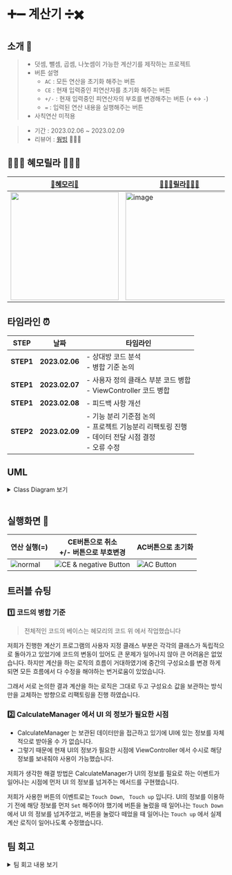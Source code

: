 # ➕➖ 계산기 ➗✖️

## 소개 🔎

> - 덧셈, 뺄셈, 곱셈, 나눗셈이 가능한 계산기를 제작하는 프로젝트 
> - 버튼 설명
>    - `AC` : 모든 연산을 초기화 해주는 버튼
>    - `CE` : 현재 입력중인 피연산자를 초기화 해주는 버튼
>    - `+/-` : 현재 입력중인 피연산자의 부호를 변경해주는 버튼 (`+` ↔︎ `-`)
>    - `=` : 입력된 연산 내용을 실행해주는 버튼
> - 사칙연산 미적용

> - 기간 : 2023.02.06 ~ 2023.02.09
> - 리뷰어 : [웡빙](https://github.com/wongbingg) 🧑🏻‍💻

## 🦹🏼‍♀️ 혜모릴라 🦹🏻‍♂️
|<center>[🦹혜모리🦹](https://github.com/hyemory)</center>|<center>[🦹🏻‍♂️릴라🦹🏻‍♂️](https://github.com/juun97)</center>| 
|---|---|
|<img src="https://github.com/hyemory/ios-calculator-app/blob/step3/images/hyemory.png?raw=true" width="250">|<img width="250" alt="image" src=https://cdn.discordapp.com/attachments/1054218081787973662/1058207490296262665/KakaoTalk_Image_2022-12-23-11-04-10.png>|

## 타임라인 ⏰

| STEP  | 날짜             | 타임라인                                                                                                                                                                     |
| --------- | ---------------- | ---------------------------------------------------------------------------------------------------------------------------------------------------------------------------- |
|**STEP1**| **2023.02.06** |- 상대방 코드 분석 </br>- 병합 기준 논의 
|**STEP1**| **2023.02.07** |- 사용자 정의 클래스 부분 코드 병합 </br>- ViewController 코드 병합 
|**STEP1**| **2023.02.08** |- 피드백 사항 개선 
|**STEP2**| **2023.02.09** |- 기능 분리 기준점 논의 </br> - 프로젝트 기능분리 리팩토링 진행 </br> - 데이터 전달 시점 결정 </br> - 오류 수정

## UML

<details>
<summary> Class Diagram 보기 </summary> <br/>
<img src="https://i.imgur.com/vBtZCDH.png">
</details>
<br/>

## 실행화면 📱

|연산 실행(=)|CE버튼으로 취소 <br/> +/- 버튼으로 부호변경|AC버튼으로 초기화|
|---|---|---|
|![normal](https://github.com/hyemory/ios-calculator-app/blob/step3/images/operation_normal.gif?raw=true)|![CE & negative Button](https://github.com/hyemory/ios-calculator-app/blob/step3/images/operation_ce_negative.gif?raw=true)|![AC Button](https://github.com/hyemory/ios-calculator-app/blob/step3/images/operation_ac.gif?raw=true)|


## 트러블 슈팅

### 1️⃣ 코드의 병합 기준
> 전체적인 코드의 베이스는 혜모리의 코드 위 에서 작업했습니다

저희가 진행한 계산기 프로그램의 사용자 지정 클래스 부분은 각각의 클래스가 독립적으로 돌아가고 있었기에 코드의 변동이 있어도 큰 문제가 일어나지 않아 큰 어려움은 없었습니다.
하지만 계산을 하는 로직의 흐름이 거대하였기에 중간의 구성요소를 변경 하게되면 모든 흐름에서 다 수정을 해야하는 번거로움이 있었습니다.

그래서 서로 논의한 결과 계산을 하는 로직은 그대로 두고 구성요소 값을 보관하는 방식만을 교체하는 방향으로 리팩토링을 진행 하였습니다.


### 2️⃣ CalculateManager 에서 UI 의 정보가 필요한 시점

- CalculateManager 는 보관된 데이터만을 접근하고 있기에 UI에 있는 정보를 자체적으로 받아올 수 가 없습니다.
- 그렇기 때문에 현재 UI의 정보가 필요한 시점에 ViewController 에서 수시로 해당 정보를 보내줘야 사용이 가능했습니다.

저희가 생각한 해결 방법은 CalculateManager가 UI의 정보를 필요로 하는 이벤트가 일어나는 시점에 먼저 UI 의 정보를 넘겨주는 메서드를 구현했습니다.

저희가 사용한 버튼의 이벤트로는 `Touch Down`, ` Touch up` 입니다. UI의 정보를 이용하기 전에 해당 정보를 먼저 `Set` 해주어야 했기에 버튼을 눌렀을 때 일어나는 `Touch Down `에서 UI 의 정보를 넘겨주었고, 버튼을 눌렀다 떼었을 때 일어나는 `Touch up` 에서 실제 계산 로직이 일어나도록 수정했습니다.


## 팀 회고

<details>
<summary> 팀 회고 내용 보기 </summary>

### 우리팀이 잘한 점
    
1. 좋은 분위기 속에서 서로의 의견을 서슴없이 나누었습니다.
2. 기존에 사용해보지 않았던 새로운 방법들을 시도해 보았습니다.
3. 약속한 시간을 잘 지켰습니다.
    
### 우리팀 개선할 점
1. 외부의 유혹에 취약했습니다.
    
### 서로 칭찬하기
- 릴라 🦹🏻‍♂️ -> 혜모리 🦹
: 혜모리랑은 처음 진행하는 프로젝트인데 왜 전에부터 같이 해왔던거 같죠...? 그만큼 편한 분위기속에서 같이 프로젝트 진행할 수 있어서 좋았습니다!! 아이디어가 쏟아져 나오는 아이디어 뱅크 혜모리.. 다음 프로젝트때도 꼭 다시만나요~~!!! 제---- 발--- !
    
- 혜모리 🦹 -> 릴라 🦹🏻‍♂️
: 릴라는 제 얘기도 잘 들어주시고 항상 밝으셔서 아주 즐겁고 편안한 분위기에서 프로젝트를 진행할 수 있게 해주셨습니다! 게다가 문제 해결을 잘하셔서 도움을 많이 받았습니다.
꼭 또 만나요!!!

</details>

